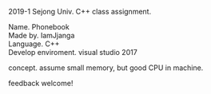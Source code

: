 2019-1 Sejong Univ. C++ class assignment.

Name. Phonebook  
Made by. IamJjanga  
Language. C++  
Develop enviroment. visual studio 2017  

concept. assume small memory, but good CPU in machine.

feedback welcome!